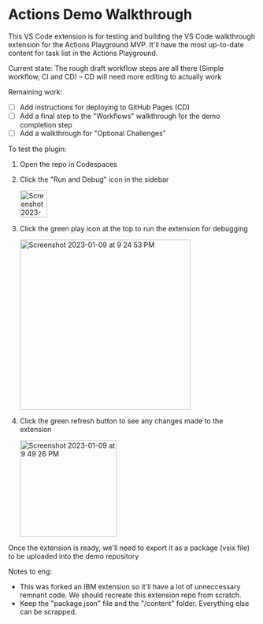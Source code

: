 # Actions Demo Walkthrough

This VS Code extension is for testing and building the VS Code walkthrough extension for the Actions Playground MVP. It'll have the most up-to-date content for task list in the Actions Playground.

Current state: The rough draft workflow steps are all there (Simple workflow, CI and CD) – CD will need more editing to actually work

Remaining work:
- [ ] Add instructions for deploying to GitHub Pages (CD)
- [ ] Add a final step to the "Workflows" walkthrough for the demo completion step
- [ ] Add a walkthrough for "Optional Challenges"

To test the plugin:
1. Open the repo in Codespaces
2. Click the "Run and Debug" icon in the sidebar
    
    <img width="55" alt="Screenshot 2023-01-09 at 9 24 10 PM" src="https://user-images.githubusercontent.com/26313262/211468570-0aa8c15a-79e8-4131-95f9-b865c7add0d0.png">
3. Click the green play icon at the top to run the extension for debugging
    
    <img width="346" alt="Screenshot 2023-01-09 at 9 24 53 PM" src="https://user-images.githubusercontent.com/26313262/211468675-38fc68c7-27e1-427d-b831-bc411efc8f14.png">
4. Click the green refresh button to see any changes made to the extension 
    
    <img width="196" alt="Screenshot 2023-01-09 at 9 49 26 PM" src="https://user-images.githubusercontent.com/26313262/211471666-00c9eb56-5d57-4c35-8709-002f66e94592.png">

Once the extension is ready, we'll need to export it as a package (vsix file) to be uploaded into the demo repository

Notes to eng:
- This was forked an IBM extension so it'll have a lot of unneccessary remnant code. We should recreate this extension repo from scratch.
- Keep the "package.json" file and the "/content" folder. Everything else can be scrapped.
